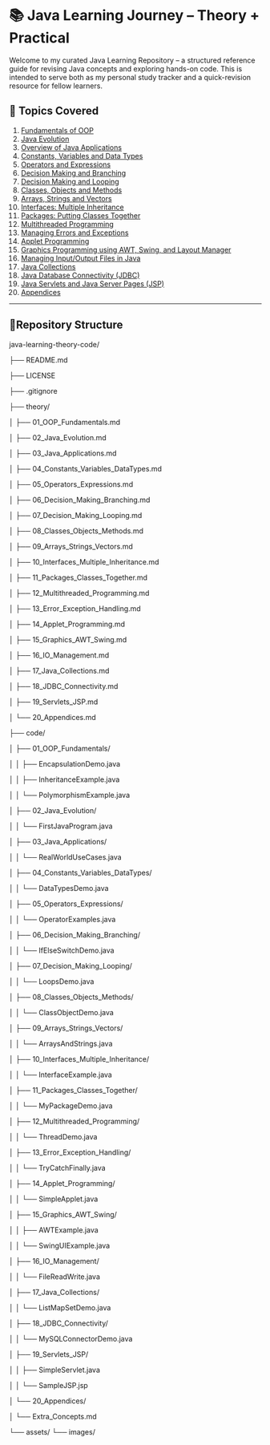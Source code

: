 # 📚 Java Learning Journey – Theory + Practical

Welcome to my curated Java Learning Repository – a structured reference guide for revising Java concepts and exploring hands-on code. This is intended to serve both as my personal study tracker and a quick-revision resource for fellow learners.

## 📂 Topics Covered

<ol>
  <li><a href="theory/01_OOP_Fundamentals.md">Fundamentals of OOP</a></li>
  <li><a href="theory/02_Java_Evolution.md">Java Evolution</a></li>
  <li><a href="theory/03_Java_Applications.md">Overview of Java Applications</a></li>
  <li><a href="theory/04_Constants_Variables_DataTypes.md">Constants, Variables and Data Types</a></li>
  <li><a href="theory/05_Operators_Expressions.md">Operators and Expressions</a></li>
  <li><a href="theory/06_Decision_Making_Branching.md">Decision Making and Branching</a></li>
  <li><a href="theory/07_Decision_Making_Looping.md">Decision Making and Looping</a></li>
  <li><a href="theory/08_Classes_Objects_Methods.md">Classes, Objects and Methods</a></li>
  <li><a href="theory/09_Arrays_Strings_Vectors.md">Arrays, Strings and Vectors</a></li>
  <li><a href="theory/10_Interfaces_Multiple_Inheritance.md">Interfaces: Multiple Inheritance</a></li>
  <li><a href="theory/11_Packages_Classes_Together.md">Packages: Putting Classes Together</a></li>
  <li><a href="theory/12_Multithreaded_Programming.md">Multithreaded Programming</a></li>
  <li><a href="theory/13_Error_Exception_Handling.md">Managing Errors and Exceptions</a></li>
  <li><a href="theory/14_Applet_Programming.md">Applet Programming</a></li>
  <li><a href="theory/15_Graphics_AWT_Swing.md">Graphics Programming using AWT, Swing, and Layout Manager</a></li>
  <li><a href="theory/16_IO_Management.md">Managing Input/Output Files in Java</a></li>
  <li><a href="theory/17_Java_Collections.md">Java Collections</a></li>
  <li><a href="theory/18_JDBC_Connectivity.md">Java Database Connectivity (JDBC)</a></li>
  <li><a href="theory/19_Servlets_JSP.md">Java Servlets and Java Server Pages (JSP)</a></li>
  <li><a href="theory/20_Appendices.md">Appendices</a></li>
</ol>

---

## 📂Repository Structure

java-learning-theory-code/

├── README.md

├── LICENSE

├── .gitignore

├── theory/

│   ├── 01_OOP_Fundamentals.md

│   ├── 02_Java_Evolution.md

│   ├── 03_Java_Applications.md

│   ├── 04_Constants_Variables_DataTypes.md

│   ├── 05_Operators_Expressions.md

│   ├── 06_Decision_Making_Branching.md

│   ├── 07_Decision_Making_Looping.md

│   ├── 08_Classes_Objects_Methods.md

│   ├── 09_Arrays_Strings_Vectors.md

│   ├── 10_Interfaces_Multiple_Inheritance.md

│   ├── 11_Packages_Classes_Together.md

│   ├── 12_Multithreaded_Programming.md

│   ├── 13_Error_Exception_Handling.md

│   ├── 14_Applet_Programming.md

│   ├── 15_Graphics_AWT_Swing.md

│   ├── 16_IO_Management.md

│   ├── 17_Java_Collections.md

│   ├── 18_JDBC_Connectivity.md

│   ├── 19_Servlets_JSP.md

│   └── 20_Appendices.md

├── code/

│   ├── 01_OOP_Fundamentals/

│   │   ├── EncapsulationDemo.java

│   │   ├── InheritanceExample.java

│   │   └── PolymorphismExample.java

│   ├── 02_Java_Evolution/

│   │   └── FirstJavaProgram.java

│   ├── 03_Java_Applications/

│   │   └── RealWorldUseCases.java

│   ├── 04_Constants_Variables_DataTypes/


│   │   └── DataTypesDemo.java

│   ├── 05_Operators_Expressions/

│   │   └── OperatorExamples.java

│   ├── 06_Decision_Making_Branching/

│   │   └── IfElseSwitchDemo.java

│   ├── 07_Decision_Making_Looping/

│   │   └── LoopsDemo.java

│   ├── 08_Classes_Objects_Methods/

│   │   └── ClassObjectDemo.java

│   ├── 09_Arrays_Strings_Vectors/

│   │   └── ArraysAndStrings.java

│   ├── 10_Interfaces_Multiple_Inheritance/

│   │   └── InterfaceExample.java

│   ├── 11_Packages_Classes_Together/

│   │   └── MyPackageDemo.java

│   ├── 12_Multithreaded_Programming/

│   │   └── ThreadDemo.java

│   ├── 13_Error_Exception_Handling/

│   │   └── TryCatchFinally.java

│   ├── 14_Applet_Programming/

│   │   └── SimpleApplet.java

│   ├── 15_Graphics_AWT_Swing/

│   │   ├── AWTExample.java

│   │   └── SwingUIExample.java

│   ├── 16_IO_Management/

│   │   └── FileReadWrite.java

│   ├── 17_Java_Collections/

│   │   └── ListMapSetDemo.java

│   ├── 18_JDBC_Connectivity/

│   │   └── MySQLConnectorDemo.java

│   ├── 19_Servlets_JSP/

│   │   ├── SimpleServlet.java

│   │   └── SampleJSP.jsp

│   └── 20_Appendices/

│       └── Extra_Concepts.md

└── assets/
    └── images/


